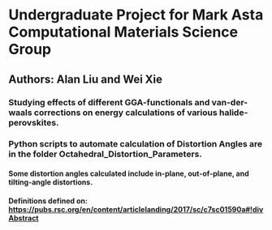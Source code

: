# Undergraduate Project for Mark Asta Computational Materials Science Group
## Authors: Alan Liu and Wei Xie
### Studying effects of different GGA-functionals and van-der-waals corrections on energy calculations of various halide-perovskites.
### Python scripts to automate calculation of Distortion Angles are in the folder Octahedral_Distortion_Parameters.
#### Some distortion angles calculated include in-plane, out-of-plane, and tilting-angle distortions.
#### Definitions defined on: https://pubs.rsc.org/en/content/articlelanding/2017/sc/c7sc01590a#!divAbstract
